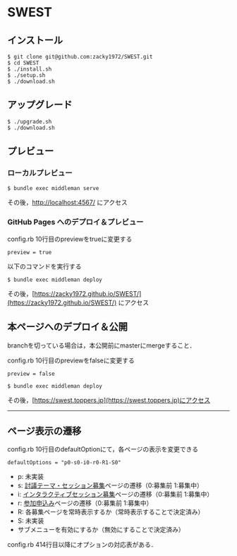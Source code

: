 # SWEST

## インストール

```
$ git clone git@github.com:zacky1972/SWEST.git
$ cd SWEST
$ ./install.sh
$ ./setup.sh
$ ./download.sh
```

## アップグレード

```
$ ./upgrade.sh
$ ./download.sh
```


## プレビュー

### ローカルプレビュー

```
$ bundle exec middleman serve
```

その後，[http://localhost:4567/](http://localhost:4567/) にアクセス

### GitHub Pages へのデプロイ＆プレビュー

config.rb 10行目のpreviewをtrueに変更する
```
preview = true
```

以下のコマンドを実行する

```
$ bundle exec middleman deploy
```

その後，[https://zacky1972.github.io/SWEST/](https://zacky1972.github.io/SWEST/) にアクセス

## 本ページへのデプロイ＆公開

branchを切っている場合は，本公開前にmasterにmergeすること．

config.rb 10行目のpreviewをfalseに変更する
```
preview = false
```

```
$ bundle exec middleman deploy
```

その後，[https://swest.toppers.jp](https://swest.toppers.jp)にアクセス

- - -

## ページ表示の遷移

config.rb 10行目のdefaultOptionにて，各ページの表示を変更できる

```
defaultOptions = "p0-s0-i0-r0-R1-S0"
```

- p: 未実装
- s: [討議テーマ・セッション募集](https://swest.toppers.jp/proposal)ページの遷移（0:募集前 1:募集中）
- i: [インタラクティブセッション募集](https://swest.toppers.jp/interactive)ページの遷移（0:募集前 1:募集中）
- r: [参加申込み](https://swest.toppers.jp/regist)ページの遷移（0:募集前 1:募集中）
- R: 各募集ページを常時表示するか（常時表示することで決定済み）
- S: 未実装
 - サブメニューを有効にするか（無効にすることで決定済み）

config.rb 414行目以降にオプションの対応表がある．
